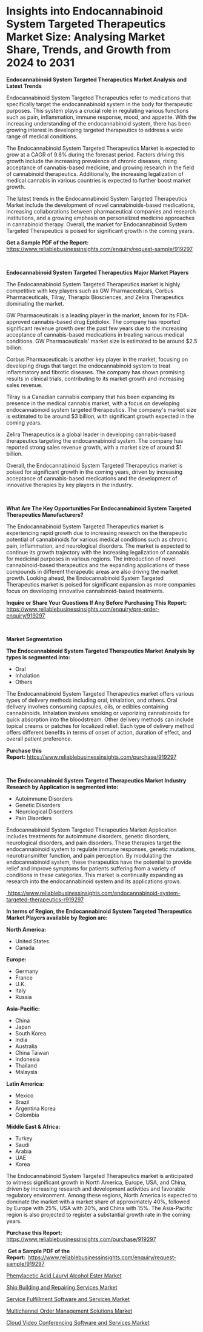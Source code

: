 <p><h1>Insights into Endocannabinoid System Targeted Therapeutics Market Size: Analysing Market Share, Trends, and Growth from 2024 to 2031</h1></p><p><strong>Endocannabinoid System Targeted Therapeutics Market Analysis and Latest Trends</strong></p>
<p><p>Endocannabinoid System Targeted Therapeutics refer to medications that specifically target the endocannabinoid system in the body for therapeutic purposes. This system plays a crucial role in regulating various functions such as pain, inflammation, immune response, mood, and appetite. With the increasing understanding of the endocannabinoid system, there has been growing interest in developing targeted therapeutics to address a wide range of medical conditions.</p><p>The Endocannabinoid System Targeted Therapeutics Market is expected to grow at a CAGR of 9.8% during the forecast period. Factors driving this growth include the increasing prevalence of chronic diseases, rising acceptance of cannabis-based medicine, and growing research in the field of cannabinoid therapeutics. Additionally, the increasing legalization of medical cannabis in various countries is expected to further boost market growth.</p><p>The latest trends in the Endocannabinoid System Targeted Therapeutics Market include the development of novel cannabinoids-based medications, increasing collaborations between pharmaceutical companies and research institutions, and a growing emphasis on personalized medicine approaches in cannabinoid therapy. Overall, the market for Endocannabinoid System Targeted Therapeutics is poised for significant growth in the coming years.</p></p>
<p><strong>Get a Sample PDF of the Report:&nbsp;</strong> <a href="https://www.reliablebusinessinsights.com/enquiry/request-sample/919297">https://www.reliablebusinessinsights.com/enquiry/request-sample/919297</a></p>
<p>&nbsp;</p>
<p><strong>Endocannabinoid System Targeted Therapeutics Major Market Players</strong></p>
<p><p>The Endocannabinoid System Targeted Therapeutics market is highly competitive with key players such as GW Pharmaceuticals, Corbus Pharmaceuticals, Tilray, Therapix Biosciences, and Zelira Therapeutics dominating the market. </p><p>GW Pharmaceuticals is a leading player in the market, known for its FDA-approved cannabis-based drug Epidiolex. The company has reported significant revenue growth over the past few years due to the increasing acceptance of cannabis-based medications in treating various medical conditions. GW Pharmaceuticals' market size is estimated to be around $2.5 billion.</p><p>Corbus Pharmaceuticals is another key player in the market, focusing on developing drugs that target the endocannabinoid system to treat inflammatory and fibrotic diseases. The company has shown promising results in clinical trials, contributing to its market growth and increasing sales revenue.</p><p>Tilray is a Canadian cannabis company that has been expanding its presence in the medical cannabis market, with a focus on developing endocannabinoid system targeted therapeutics. The company's market size is estimated to be around $3 billion, with significant growth expected in the coming years.</p><p>Zelira Therapeutics is a global leader in developing cannabis-based therapeutics targeting the endocannabinoid system. The company has reported strong sales revenue growth, with a market size of around $1 billion.</p><p>Overall, the Endocannabinoid System Targeted Therapeutics market is poised for significant growth in the coming years, driven by increasing acceptance of cannabis-based medications and the development of innovative therapies by key players in the industry.</p></p>
<p>&nbsp;</p>
<p><strong>What Are The Key Opportunities For Endocannabinoid System Targeted Therapeutics Manufacturers?</strong></p>
<p><p>The Endocannabinoid System Targeted Therapeutics market is experiencing rapid growth due to increasing research on the therapeutic potential of cannabinoids for various medical conditions such as chronic pain, inflammation, and neurological disorders. The market is expected to continue its growth trajectory with the increasing legalization of cannabis for medicinal purposes in various regions. The introduction of novel cannabinoid-based therapeutics and the expanding applications of these compounds in different therapeutic areas are also driving the market growth. Looking ahead, the Endocannabinoid System Targeted Therapeutics market is poised for significant expansion as more companies focus on developing innovative cannabinoid-based treatments.</p></p>
<p><strong>Inquire or Share Your Questions If Any Before Purchasing This Report:</strong> <a href="https://www.reliablebusinessinsights.com/enquiry/pre-order-enquiry/919297">https://www.reliablebusinessinsights.com/enquiry/pre-order-enquiry/919297</a></p>
<p>&nbsp;</p>
<p><strong>Market Segmentation</strong></p>
<p><strong>The Endocannabinoid System Targeted Therapeutics Market Analysis by types is segmented into:</strong></p>
<p><ul><li>Oral</li><li>Inhalation</li><li>Others</li></ul></p>
<p><p>The Endocannabinoid System Targeted Therapeutics market offers various types of delivery methods including oral, inhalation, and others. Oral delivery involves consuming capsules, oils, or edibles containing cannabinoids. Inhalation involves smoking or vaporizing cannabinoids for quick absorption into the bloodstream. Other delivery methods can include topical creams or patches for localized relief. Each type of delivery method offers different benefits in terms of onset of action, duration of effect, and overall patient preference.</p></p>
<p><strong>Purchase this Report:&nbsp;</strong><a href="https://www.reliablebusinessinsights.com/purchase/919297">https://www.reliablebusinessinsights.com/purchase/919297</a></p>
<p>&nbsp;</p>
<p><strong>The Endocannabinoid System Targeted Therapeutics Market Industry Research by Application is segmented into:</strong></p>
<p><ul><li>Autoimmune Disorders</li><li>Genetic Disorders</li><li>Neurological Disorders</li><li>Pain Disorders</li></ul></p>
<p><p>Endocannabinoid System Targeted Therapeutics Market Application includes treatments for autoimmune disorders, genetic disorders, neurological disorders, and pain disorders. These therapies target the endocannabinoid system to regulate immune responses, genetic mutations, neurotransmitter function, and pain perception. By modulating the endocannabinoid system, these therapeutics have the potential to provide relief and improve symptoms for patients suffering from a variety of conditions in these categories. This market is continually expanding as research into the endocannabinoid system and its applications grows.</p></p>
<p><a href="https://www.reliablebusinessinsights.com/endocannabinoid-system-targeted-therapeutics-r919297">&nbsp;https://www.reliablebusinessinsights.com/endocannabinoid-system-targeted-therapeutics-r919297</a></p>
<p><strong>In terms of Region, the Endocannabinoid System Targeted Therapeutics Market Players available by Region are:</strong></p>
<p>
    <p> <strong> North America: </strong>
        <ul>
            <li>United States</li>
            <li>Canada</li>
        </ul>
        </p> 
    <p> <strong> Europe: </strong>
        <ul>
            <li>Germany</li>
            <li>France</li>
            <li>U.K.</li>
            <li>Italy</li>
            <li>Russia</li>
        </ul>
        </p> 
    <p> <strong> Asia-Pacific: </strong>
        <ul>
            <li>China</li>
            <li>Japan</li>
            <li>South Korea</li>
            <li>India</li>
            <li>Australia</li>
            <li>China Taiwan</li>
            <li>Indonesia</li>
            <li>Thailand</li>
            <li>Malaysia</li>
        </ul>
        </p> 
    <p> <strong> Latin America: </strong>
        <ul>
            <li>Mexico</li>
            <li>Brazil</li>
            <li>Argentina Korea</li>
            <li>Colombia</li>
        </ul>
        </p> 
    <p> <strong> Middle East & Africa: </strong>
        <ul>
            <li>Turkey</li>
            <li>Saudi</li>
            <li>Arabia</li>
            <li>UAE</li>
            <li>Korea</li>
        </ul>
    </p>
    </p>
<p><p>The Endocannabinoid System Targeted Therapeutics market is anticipated to witness significant growth in North America, Europe, USA, and China, driven by increasing research and development activities and favorable regulatory environment. Among these regions, North America is expected to dominate the market with a market share of approximately 40%, followed by Europe with 25%, USA with 20%, and China with 15%. The Asia-Pacific region is also projected to register a substantial growth rate in the coming years.</p></p>
<p><strong>Purchase this Report: </strong><a href="https://www.reliablebusinessinsights.com/purchase/919297">https://www.reliablebusinessinsights.com/purchase/919297</a></p>
<p>&nbsp;<strong>Get a Sample PDF of the Report:&nbsp;&nbsp;</strong><a href="https://www.reliablebusinessinsights.com/enquiry/request-sample/919297">https://www.reliablebusinessinsights.com/enquiry/request-sample/919297</a></p>
<p><strong></strong></p>
<p><p><a href="https://www.linkedin.com/pulse/phenylacetic-acid-lauryl-alcohol-ester-market-global-regional-oetnf?trackingId=NU%2BmjhcCT8e1q0oT5sNJ8A%3D%3D">Phenylacetic Acid Lauryl Alcohol Ester Market</a></p><p><a href="https://github.com/hzxpgedq27/Market-Research-Report-List-1/blob/main/ship-building-and-repairing-services-market.md">Ship Building and Repairing Services Market</a></p><p><a href="https://github.com/mdinislamsheik/Market-Research-Report-List-1/blob/main/service-fulfillment-software-and-services-market.md">Service Fulfillment Software and Services Market</a></p><p><a href="https://github.com/NorbertYates/Market-Research-Report-List-6/blob/main/multichannel-order-management-solutions-market.md">Multichannel Order Management Solutions Market</a></p><p><a href="https://github.com/waylose1223/Market-Research-Report-List-2/blob/main/cloud-video-conferencing-software-and-services-market.md">Cloud Video Conferencing Software and Services Market</a></p></p>